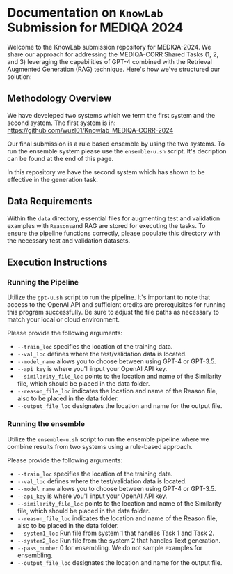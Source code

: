 # Documentation on ```KnowLab``` Submission for MEDIQA 2024 

Welcome to the KnowLab submission repository for MEDIQA-2024. We share our approach for addressing the MEDIQA-CORR Shared Tasks (1, 2, and 3) leveraging the capabilities of GPT-4 combined with the Retrieval Augmented Generation (RAG) technique. Here's how we've structured our solution:

## Methodology Overview
We have develeped two systems which we term the first system and the second system. The first system is in: 
https://github.com/wuzl01/Knowlab_MEDIQA-CORR-2024

Our final submission is a rule based ensemble by using the two systems. To run the ensemble system please use the ```ensemble-u.sh``` script. It's decription can be found at the end of this page. 

In this repository we have the second system which has shown to be effective in the generation task. 

## Data Requirements

Within the `data` directory, essential files for augmenting test and validation examples with ```Reasons```and RAG are stored for executing the tasks. To ensure the pipeline functions correctly, please populate this directory with the necessary test and validation datasets.

## Execution Instructions

### Running the Pipeline

Utilize the `gpt-u.sh` script to run the pipeline. It's important to note that access to the OpenAI API and sufficient credits are prerequisites for running this program successfully. Be sure to adjust the file paths as necessary to match your local or cloud environment.

Please provide the following arguments:

- `--train_loc` specifies the location of the training data.
- `--val_loc` defines where the test/validation data is located.
- `--model_name` allows you to choose between using GPT-4 or GPT-3.5.
- `--api_key` is where you'll input your OpenAI API key.
- `--similarity_file_loc` points to the location and name of the Similarity file, which should be placed in the data folder.
- `--reason_file_loc` indicates the location and name of the Reason file, also to be placed in the data folder.
- `--output_file_loc` designates the location and name for the output file.

### Running the ensemble 

Utilize the `ensemble-u.sh` script to run the ensemble pipeline where we combine results from two systems using a rule-based approach.

Please provide the following arguments:
- `--train_loc` specifies the location of the training data.
- `--val_loc` defines where the test/validation data is located.
- `--model_name` allows you to choose between using GPT-4 or GPT-3.5.
- `--api_key` is where you'll input your OpenAI API key.
- `--similarity_file_loc` points to the location and name of the Similarity file, which should be placed in the data folder.
- `--reason_file_loc` indicates the location and name of the Reason file, also to be placed in the data folder.
- `--system1_loc`  Run file from system 1 that handles Task 1 and Task 2.
- `--system2_loc` Run file from the system 2 that handles Text generation. 
- `--pass_number` 0 for ensembling. We do not sample examples for ensembling. 
- `--output_file_loc` designates the location and name for the output file.